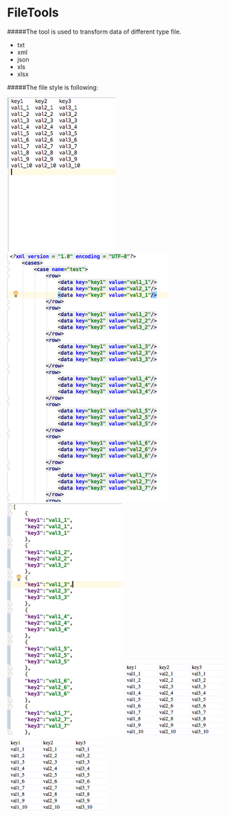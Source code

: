 # FileTools


#####The tool is used to transform data of different type file.

* txt
* xml
* json
* xls
* xlsx

#####The file style is following:

![txt](image/txt.png)
![txt](image/xml.png)
![txt](image/json.png)
![txt](image/xls.png)
![txt](image/xlsx.png)

